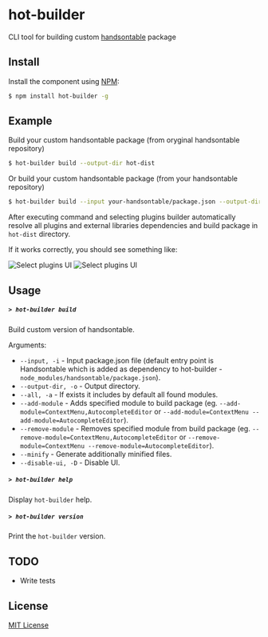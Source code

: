 # hot-builder
CLI tool for building custom [handsontable](https://github.com/handsontable/handsontable) package

## Install

Install the component using [NPM](http://npmjs.com/):

```sh
$ npm install hot-builder -g
```

## Example

Build your custom handsontable package (from oryginal handsontable repository)

```sh
$ hot-builder build --output-dir hot-dist
```

Or build your custom handsontable package (from your handsontable repository)

```sh
$ hot-builder build --input your-handsontable/package.json --output-dir hot-dist
```

After executing command and selecting plugins builder automatically resolve all plugins and external libraries dependencies and build package in `hot-dist` directory.
 
If it works correctly, you should see something like:

![Select plugins UI](http://i.imgur.com/1wjeC56h.png)
![Select plugins UI](http://i.imgur.com/FZ4MTY1h.png)

## Usage

##### ```> hot-builder build```

Build custom version of handsontable.

Arguments:
- ```--input, -i``` - Input package.json file (default entry point is Handsontable which is added as dependency to hot-builder - `node_modules/handsontable/package.json`).
- ```--output-dir, -o``` - Output directory.
- ```--all, -a``` - If exists it includes by default all found modules.
- ```--add-module``` - Adds specified module to build package (eg. `--add-module=ContextMenu,AutocompleteEditor` or `--add-module=ContextMenu --add-module=AutocompleteEditor`).
- ```--remove-module``` - Removes specified module from build package (eg. `--remove-module=ContextMenu,AutocompleteEditor` or `--remove-module=ContextMenu --remove-module=AutocompleteEditor`).
- ```--minify``` - Generate additionally minified files.
- ```--disable-ui, -D``` - Disable UI.

##### ```> hot-builder help```

Display `hot-builder` help.

##### ```> hot-builder version```

Print the `hot-builder` version.

## TODO

* Write tests

## License

[MIT License](http://opensource.org/licenses/MIT)
